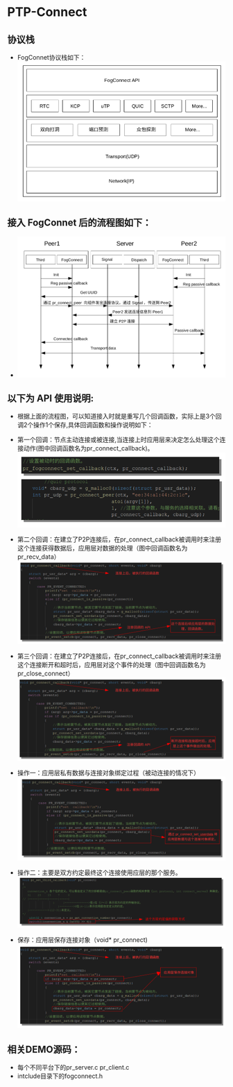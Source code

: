 # PTP-Connect

## 协议栈

- FogConnet协议栈如下：
![FogConnetStack.png](images/fogconnectstack.png)


## 接入 FogConnet 后的流程图如下：
- ![flowchart.png](images/fogconnect-flowchart.png)


## 以下为 API 使用说明:
- 根据上面的流程图，可以知道接入时就是重写几个回调函数，实际上是3个回调2个操作1个保存,具体回调函数和操作说明如下：

- 第一个回调：节点主动连接或被连接,当连接上时应用层来决定怎么处理这个连接动作(图中回调函数名为pr_connect_callback)。
![pr_connect_callback.png](images/pr_connect_callback.png)

- 第二个回调：在建立了P2P连接后，在pr_connect_callback被调用时来注册这个连接获得数据后，应用层对数据的处理（图中回调函数名为pr_recv_data）
![pr_recv_data.png](images/pr_recv_data.png)

- 第三个回调：在建立了P2P连接后，在pr_connect_callback被调用时来注册这个连接断开和超时后，应用层对这个事件的处理（图中回调函数名为pr_close_connect）
![pr_close_connect.png](images/pr_close_connect.png)

- 操作一：应用层私有数据与连接对象绑定过程（被动连接的情况下）
![bing.png](images/bing.png)

- 操作二：主要是双方约定最终这个连接使用应层的那个服务。
![convention.png](images/convention.png)

- 保存：应用层保存连接对象（void* pr_connect)
![save.png](images/save.png)



## 相关DEMO源码：
- 每个不同平台下的pr_server.c pr_client.c
- intclude目录下的fogconnect.h
